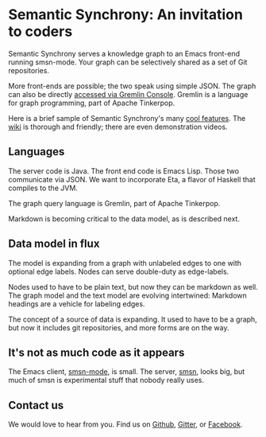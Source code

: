 # Semantic Synchrony: An invitation to coders

Semantic Synchrony serves a knowledge graph to an Emacs front-end running smsn-mode. Your graph can be selectively shared as a set of Git repositories. 

More front-ends are possible; the two speak using simple JSON. The graph can also be directly [accessed via Gremlin Console](https://github.com/synchrony/smsn/wiki/Gremlin-on-the-Graph). Gremlin is a language for graph programming, part of Apache Tinkerpop.

Here is a brief sample of Semantic Synchrony's many [cool features](https://github.com/synchrony/smsn/wiki/SmSn's-features-in-250-words). The [wiki](https://github.com/synchrony/smsn/wiki) is thorough and friendly; there are even demonstration videos.

## Languages

The server code is Java. The front end code is Emacs Lisp. Those two communicate via JSON. We want to incorporate Eta, a flavor of Haskell that compiles to the JVM.

The graph query language is Gremlin, part of Apache Tinkerpop.

Markdown is becoming critical to the data model, as is described next.

## Data model in flux

The model is expanding from a graph with unlabeled edges to one with optional edge labels. Nodes can serve double-duty as edge-labels.

Nodes used to have to be plain text, but now they can be markdown as well. The graph model and the text model are evolving intertwined: Markdown headings are a vehicle for labeling edges.

The concept of a source of data is expanding. It used to have to be a graph, but now it includes git repositories, and more forms are on the way.

## It's not as much code as it appears

The Emacs client, [smsn-mode](https://github.com/synchrony/smsn-mode), is small. The server, [smsn](https://github.com/synchrony/smsn), looks big, but much of smsn is experimental stuff that nobody really uses.

## Contact us

We would love to hear from you. Find us on [Github](https://github.com/synchrony), [Gitter](https://gitter.im/synchrony), or [Facebook](https://www.facebook.com/semanticsynchrony).
